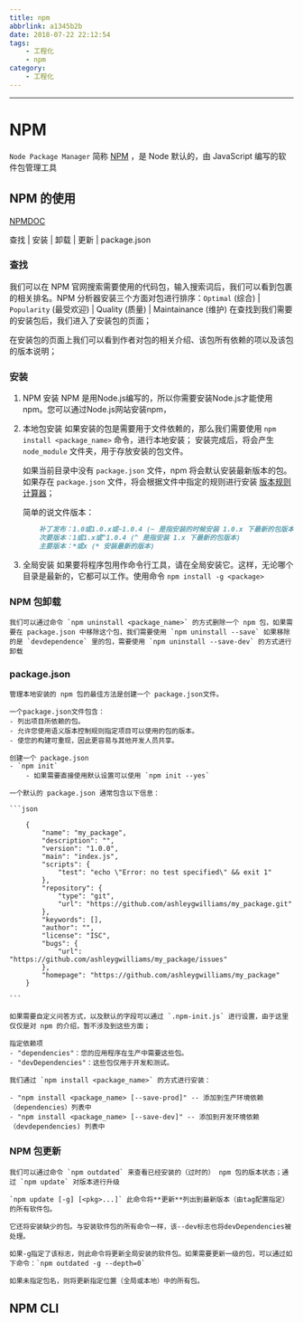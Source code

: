 ```yaml
---
title: npm
abbrlink: a1345b2b
date: 2018-07-22 22:12:54
tags:
    - 工程化
    - npm
category:
    - 工程化
---
```


******

<!-- more -->

# NPM

`Node Package Manager` 简称 [NPM](npmjs.com) ，是 Node 默认的，由 JavaScript 编写的软件包管理工具

## NPM 的使用

[NPMDOC](https://docs.npmjs.com/)

查找 | 安装 | 卸载 | 更新 | package.json

### 查找

我们可以在 NPM 官网搜索需要使用的代码包，输入搜索词后，我们可以看到包裹的相关排名。NPM 分析器安装三个方面对包进行排序：`Optimal` (综合) | `Popularity` (最受欢迎) | Quality (质量) | Maintainance (维护) 在查找到我们需要的安装包后，我们进入了安装包的页面；

在安装包的页面上我们可以看到作者对包的相关介绍、该包所有依赖的项以及该包的版本说明；

### 安装

1. NPM 安装
    NPM 是用Node.js编写的，所以你需要安装Node.js才能使用npm。您可以通过Node.js网站安装npm，

2. 本地包安装
    如果安装的包是需要用于文件依赖的，那么我们需要使用 `npm install <package_name>` 命令，进行本地安装；
    安装完成后，将会产生 `node_module` 文件夹，用于存放安装的包文件。

    如果当前目录中没有 `package.json` 文件，npm 将会默认安装最新版本的包。如果存在 `package.json` 文件，将会根据文件中指定的规则进行安装 [版本规则计算器](https://semver.npmjs.com/)；

    简单的说文件版本：

    ```md
        补丁发布：1.0或1.0.x或~1.0.4 (~ 是指安装的时候安装 1.0.x 下最新的包版本)
        次要版本：1或1.x或^1.0.4 (^ 是指安装 1.x 下最新的包版本)
        主要版本：*或x (* 安装最新的版本)
    ```

3. 全局安装
    如果要将程序包用作命令行工具，请在全局安装它。这样，无论哪个目录是最新的，它都可以工作。使用命令 `npm install -g <package>`

### NPM 包卸载

    我们可以通过命令 `npm uninstall <package_name>` 的方式删除一个 npm 包，如果需要在 package.json 中移除这个包，我们需要使用 `npm uninstall --save` 如果移除的是 `devdependence` 里的包，需要使用 `npm uninstall --save-dev` 的方式进行卸载

### package.json

    管理本地安装的 npm 包的最佳方法是创建一个 package.json文件。

    一个package.json文件包含：
    - 列出项目所依赖的包。
    - 允许您使用语义版本控制规则指定项目可以使用的包的版本。
    - 使您的构建可重现，因此更容易与其他开发人员共享。

    创建一个 package.json
    - `npm init`
        - 如果需要直接使用默认设置可以使用 `npm init --yes`
        
    一个默认的 package.json 通常包含以下信息：

    ```json

        {
            "name": "my_package",
            "description": "",
            "version": "1.0.0",
            "main": "index.js",
            "scripts": {
                "test": "echo \"Error: no test specified\" && exit 1"
            },
            "repository": {
                "type": "git",
                "url": "https://github.com/ashleygwilliams/my_package.git"
            },
            "keywords": [],
            "author": "",
            "license": "ISC",
            "bugs": {
                "url": "https://github.com/ashleygwilliams/my_package/issues"
            },
            "homepage": "https://github.com/ashleygwilliams/my_package"
        }

    ```
    
    如果需要自定义问答方式，以及默认的字段可以通过 `.npm-init.js` 进行设置，由于这里仅仅是对 npm 的介绍，暂不涉及到这些方面；

    指定依赖项
    - "dependencies"：您的应用程序在生产中需要这些包。
    - "devDependencies"：这些包仅用于开发和测试。

    我们通过 `npm install <package_name>` 的方式进行安装：

    - "npm install <package_name> [--save-prod]" -- 添加到生产环境依赖（dependencies）列表中
    - "npm install <package_name> [--save-dev]" -- 添加到开发环境依赖（devdependencies) 列表中

### NPM 包更新

    我们可以通过命令 `npm outdated` 来查看已经安装的（过时的） npm 包的版本状态；通过 `npm update` 对版本进行升级

    `npm update [-g] [<pkg>...]` 此命令将**更新**列出到最新版本（由tag配置指定）的所有软件包。

    它还将安装缺少的包。与安装软件包的所有命令一样，该--dev标志也将devDependencies被处理。

    如果-g指定了该标志，则此命令将更新全局安装的软件包。如果需要更新一级的包，可以通过如下命令：`npm outdated -g --depth=0`

    如果未指定包名，则将更新指定位置（全局或本地）中的所有包。

## NPM CLI